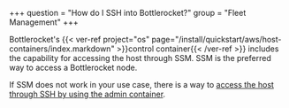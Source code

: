 +++
question = "How do I SSH into Bottlerocket?"
group = "Fleet Management"
+++

Bottlerocket's {{< ver-ref project="os" page="/install/quickstart/aws/host-containers/index.markdown" >}}control container{{< /ver-ref >}} includes the capability for accessing the host through SSM.
SSM is the preferred way to access a Bottlerocket node.

If SSM does not work in your use case, there is a way to [access the host through SSH by using the admin container](https://github.com/bottlerocket-os/bottlerocket-admin-container#authenticating-with-the-admin-container).
